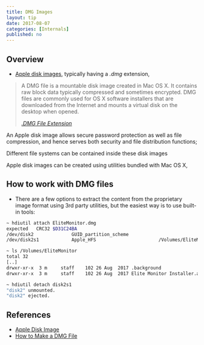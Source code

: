 ```yaml
---
title: DMG Images
layout: tip
date: 2017-08-07
categories: [Internals]
published: no
---
```


## Overview

- [Apple disk images](https://en.wikipedia.org/wiki/Apple_Disk_Image), typically having a *.dmg* extension, 

<blockquote>
  <p>A DMG file is a mountable disk image created in Mac OS X. It contains raw block data typically compressed and sometimes encrypted. DMG files are commonly used for OS X software installers that are downloaded from the Internet and mounts a virtual disk on the desktop when opened.</p>
  <cite><a target="_blank" href="https://fileinfo.com/extension/dmg">.DMG File Extension</a>
</cite> </blockquote>


An Apple disk image allows secure password protection as well as file compression, and hence serves both security and file distribution functions; 

Different file systems can be contained inside these disk images

Apple disk images can be created using utilities bundled with Mac OS X, 

## How to work with DMG files

* There are a few options to extract the content from the proprietary image format using 3rd party utilities, but the easiest way is to use built-in tools:

```bash
~ hdiutil attach EliteMonitor.dmg
expected   CRC32 $D31C24BA
/dev/disk2          	GUID_partition_scheme
/dev/disk2s1        	Apple_HFS                      	/Volumes/EliteMonitor

~ ls /Volumes/EliteMonitor
total 32
[..]
drwxr-xr-x  3 m     staff    102 26 Aug  2017 .background
drwxr-xr-x  3 m     staff    102 26 Aug  2017 Elite Monitor Installer.app

~ hdiutil detach disk2s1
"disk2" unmounted.
"disk2" ejected.
```

## References
* [Apple Disk Image](https://en.wikipedia.org/wiki/Apple_Disk_Image)
* [How to Make a DMG File](https://www.wikihow.com/Make-a-DMG-File-on-a-Mac)
